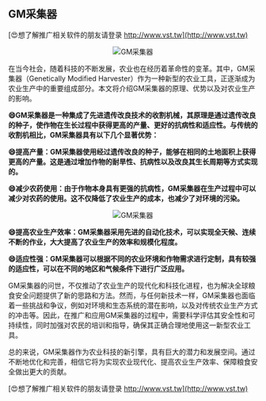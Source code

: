 ## **GM采集器**

[😍想了解推广相关软件的朋友请登录 http://www.vst.tw](http://www.vst.tw)

 <center><img src="https://vst.tw/MP4/tuiguang/png/3.png" alt="GM采集器"></center>

在当今社会，随着科技的不断发展，农业也在经历着革命性的变革。其中，GM采集器（Genetically Modified Harvester）作为一种新型的农业工具，正逐渐成为农业生产中的重要组成部分。本文将介绍GM采集器的原理、优势以及对农业生产的影响。

**😄GM采集器是一种集成了先进遗传改良技术的收割机械，其原理是通过遗传改良的种子，使作物在生长过程中获得更高的产量、更好的抗病性和适应性。与传统的收割机相比，GM采集器具有以下几个显著优势：**

**😄提高产量：GM采集器使用经过遗传改良的种子，能够在相同的土地面积上获得更高的产量。这是通过增加作物的耐旱性、抗病性以及改良其生长周期等方式实现的。**

**😄减少农药使用：由于作物本身具有更强的抗病性，GM采集器在生产过程中可以减少对农药的使用。这不仅降低了农业生产的成本，也减少了对环境的污染。**

 <center><img src="https://vst.tw/MP4/tuiguang/png/3.png" alt="GM采集器"></center>

**😄提高农业生产效率：GM采集器采用先进的自动化技术，可以实现全天候、连续不断的作业，大大提高了农业生产的效率和规模化程度。**

**😄适应性强：GM采集器可以根据不同的农业环境和作物需求进行定制，具有较强的适应性，可以在不同的地区和气候条件下进行广泛应用。**

GM采集器的问世，不仅推动了农业生产的现代化和科技化进程，也为解决全球粮食安全问题提供了新的思路和方法。然而，与任何新技术一样，GM采集器也面临着一些挑战和争议，例如对环境和生态系统的潜在影响，以及对传统农业生产方式的冲击等。因此，在推广和应用GM采集器的过程中，需要科学评估其安全性和可持续性，同时加强对农民的培训和指导，确保其正确合理地使用这一新型农业工具。

总的来说，GM采集器作为农业科技的新引擎，具有巨大的潜力和发展空间。通过不断地优化和完善，相信它将为实现农业现代化、提高农业生产效率、保障粮食安全做出更大的贡献。

[😍想了解推广相关软件的朋友请登录 http://www.vst.tw](http://www.vst.tw)



